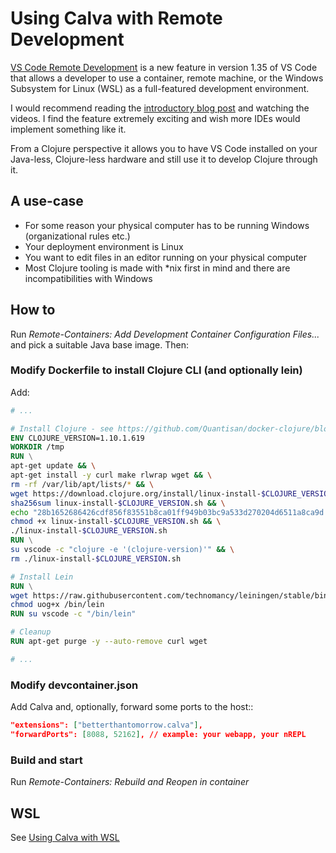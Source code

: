 # Using Calva with Remote Development

[VS Code Remote Development](https://code.visualstudio.com/docs/remote/remote-overview) is a new feature in version 1.35 of VS Code that allows a developer to use a container, remote machine, or the Windows Subsystem for Linux (WSL) as a full-featured development environment.

I would recommend reading the [introductory blog post](https://code.visualstudio.com/blogs/2019/05/02/remote-development) and watching the videos. I find the feature extremely exciting and wish more IDEs would implement something like it.

From a Clojure perspective it allows you to have VS Code installed on your Java-less, Clojure-less hardware and still use it to develop Clojure through it.

## A use-case

- For some reason your physical computer has to be running Windows (organizational rules etc.)
- Your deployment environment is Linux
- You want to edit files in an editor running on your physical computer
- Most Clojure tooling is made with *nix first in mind and there are incompatibilities with Windows

## How to

Run *Remote-Containers: Add Development Container Configuration Files...* and pick a suitable Java base image. Then:

### Modify Dockerfile to install Clojure CLI (and optionally lein)

Add:

```Dockerfile
# ...

# Install Clojure - see https://github.com/Quantisan/docker-clojure/blob/master/target/openjdk-14-slim-buster/tools-deps/Dockerfile
ENV CLOJURE_VERSION=1.10.1.619
WORKDIR /tmp
RUN \
apt-get update && \
apt-get install -y curl make rlwrap wget && \
rm -rf /var/lib/apt/lists/* && \
wget https://download.clojure.org/install/linux-install-$CLOJURE_VERSION.sh && \
sha256sum linux-install-$CLOJURE_VERSION.sh && \
echo "28b1652686426cdf856f83551b8ca01ff949b03bc9a533d270204d6511a8ca9d *linux-install-$CLOJURE_VERSION.sh" | sha256sum -c - && \
chmod +x linux-install-$CLOJURE_VERSION.sh && \
./linux-install-$CLOJURE_VERSION.sh
RUN \
su vscode -c "clojure -e '(clojure-version)'" && \
rm ./linux-install-$CLOJURE_VERSION.sh

# Install Lein
RUN \
wget https://raw.githubusercontent.com/technomancy/leiningen/stable/bin/lein -O /bin/lein && \
chmod uog+x /bin/lein
RUN su vscode -c "/bin/lein"

# Cleanup
RUN apt-get purge -y --auto-remove curl wget

# ...
```


### Modify devcontainer.json

Add Calva and, optionally, forward some ports to the host::

```json
"extensions": ["betterthantomorrow.calva"],
"forwardPorts": [8088, 52162], // example: your webapp, your nREPL
```

### Build and start

Run *Remote-Containers: Rebuild and Reopen in container*

## WSL

See [Using Calva with WSL](wsl.md)
